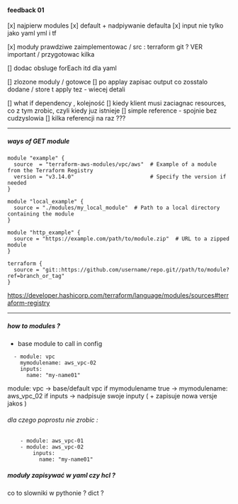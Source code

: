 #### feedback 01
[x] najpierw modules
[x] default + nadpiywanie defaulta
[x] input nie tylko jako yaml yml i tf

[x] moduły prawdziwe zaimplementowac / src : terraform git ? VER important / przygotowac kilka

[] dodac obsluge forEach itd dla yaml

[] zlozone moduly / gotowce
[] po applay zapisac output co zosstalo dodane / store t apply tez - wiecej detali

[] what if dependency , kolejność
[] kiedy klient musi zaciagnac resources, co z tym zrobic, czyli kiedy juz istnieje
[] simple reference - spojnie bez cudzyslowia
[] kilka referencji na raz ???
***
##### ways of GET module
```
module "example" {
  source  = "terraform-aws-modules/vpc/aws"  # Example of a module from the Terraform Registry
  version = "v3.14.0"                        # Specify the version if needed
}

module "local_example" {
  source = "./modules/my_local_module"  # Path to a local directory containing the module
}

module "http_example" {
  source = "https://example.com/path/to/module.zip"  # URL to a zipped module
}

terraform {
  source = "git::https://github.com/username/repo.git//path/to/module?ref=branch_or_tag"
}

```

https://developer.hashicorp.com/terraform/language/modules/sources#terraform-registry

***
##### how to modules ?
- base module to call in config
```
  - module: vpc
    mymodulename: aws_vpc-02
    inputs:
      name: "my-name01"
```

module: vpc    ->     base/default vpc 
if mymodulename true    ->    mymodulename: aws_vpc_02
if inputs    ->   nadpisuje swoje inputy ( + zapisuje nowa versje jakos )

###### dla czego poprostu nie zrobic :
```
    - module: aws_vpc-01
    - module: aws_vpc-02
        inputs:
          name: "my-name01"
```

##### moduły zapisywać w yaml czy hcl ?

co to slowniki w pythonie ? dict ?

